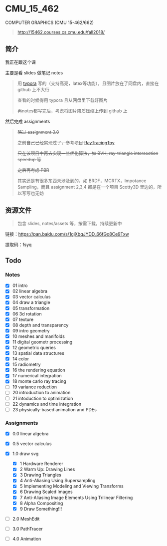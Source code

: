 # CMU_15_462
COMPUTER GRAPHICS (CMU 15-462/662)

> http://15462.courses.cs.cmu.edu/fall2018/

## 简介

我正在跟这个课

主要是看 slides 做笔记 notes

> 用 [typora](https://www.typora.io/) 写的（支持高亮，latex等功能），且图片放在了网盘内，直接在 github 上不大行
>
> 查看的时候得用 typora 且从网盘里下载好图片
>
> 再notes都写完后，考虑将图片降质压缩上传到 github 上

然后完成 assignments

> ~~略过 assignment 3.0~~
>
> ~~之前自己已经实现过了，参考项目 [RayTracingToy](https://github.com/Ubpa/RayTracingToy)~~
>
> ~~只在该项目中再去实现一些优化算法，如 BVH, ray-triangle intersection speedup 等~~
>
> ~~之后再考虑 PBR~~
>
> 其实还是有很多东西未涉及到的，如 BRDF，MCRTX，Impotance Sampling，而且 assignment 2,3,4 都是在一个项目 Scotty3D 里边的，所以写写也无妨

## 资源文件

> 包含 slides, notes/assets 等，按需下载，持续更新中

链接：https://pan.baidu.com/s/1gjXbqJYDD_66fGo8Ce9Txw 

提取码：fsyq 

## Todo

### Notes


- [x] 01 intro
- [x] 02 linear algebra
- [x] 03 vector calculus
- [x] 04 draw a triangle
- [x] 05 transformation
- [x] 06 3d rotation
- [x] 07 texture
- [x] 08 depth and transparency
- [x] 09 intro geometry
- [x] 10 meshes and manifolds
- [x] 11 digital geometr processing 
- [x] 12 geometric queries 
- [x] 13 spatial data structures 
- [x] 14 color
- [x] 15 radiometry 
- [x] 16 the rendering equation 
- [x] 17 numerical integration 
- [x] 18 monte carlo ray tracing 
- [ ] 19 variance reduction 
- [ ] 20 introduction to animation 
- [ ] 21 intoduction to optimization 
- [ ] 22 dynamics and time integration 
- [ ] 23 physically-based animation and PDEs 
### Assignments

- [x] 0.0 linear algebra
- [x] 0.5 vector calculus
- [x] 1.0 draw svg
  - [x] 1 Hardware Renderer
  - [x] 2 Warm Up: Drawing Lines
  - [x] 3 Drawing Triangles
  - [x] 4 Anti-Aliasing Using Supersampling
  - [x] 5 Implementing Modeling and Viewing Transforms
  - [x] 6 Drawing Scaled Images
  - [x] 7 Anti-Aliasing Image Elements Using Trilinear Filtering
  - [x] 8 Alpha Compositing
  - [x] 9 Draw Something!!!
- [ ] 2.0 MeshEdit
- [ ] 3.0 PathTracer
- [ ] 4.0 Animation

